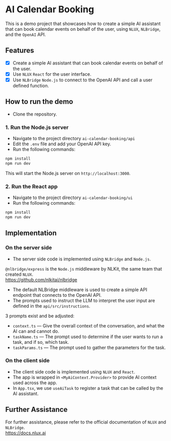 # AI Calendar Booking

This is a demo project that showcases how to create a simple AI assistant that can book calendar events on behalf of
the user, using `NLUX`, `NLBridge`, and the `OpenAI` API.

## Features

- [x] Create a simple AI assistant that can book calendar events on behalf of the user.
- [x] Use `NLUX` `React` for the user interface.
- [x] Use `NLBridge` `Node.js` to connect to the OpenAI API and call a user defined function.

## How to run the demo

- Clone the repository.

### 1. Run the Node.js server

- Navigate to the project directory `ai-calendar-booking/api`
- Edit the `.env` file and add your OpenAI API key.
- Run the following commands:

```bash
npm install
npm run dev
```

This will start the Node.js server on `http://localhost:3000`.

### 2. Run the React app

- Navigate to the project directory `ai-calendar-booking/ui`
- Run the following commands:

```bash
npm install
npm run dev
```

## Implementation

### On the server side

- The server side code is implemented using `NLBridge` and `Node.js`.

`@nlbridge/express` is the `Node.js` middleware by NLKit, the same team that created `NLUX`.<br />
https://github.com/nlkitai/nlbridge

- The default NLBridge middleware is used to create a simple API endpoint that connects to the OpenAI API.
- The prompts used to instruct the LLM to interpret the user input are defined in the `api/src/instructions`.

3 prompts exist and be adjusted:

- `context.ts` — Give the overall context of the conversation, and what the AI can and cannot do.
- `taskName.ts` — The prompt used to determine if the user wants to run a task, and if so, which task.
- `taskParams.ts` — The prompt used to gather the parameters for the task.

### On the client side

- The client side code is implemented using `NLUX` and `React`.
- The app is wrapped in `<MyAiContext.Provider>` to provide AI context used across the app.
- In `App.tsx`, we use `useAiTask` to register a task that can be called by the AI assistant.

## Further Assistance

For further assistance, please refer to the official documentation of `NLUX` and `NLBridge`.<br />
https://docs.nlux.ai
